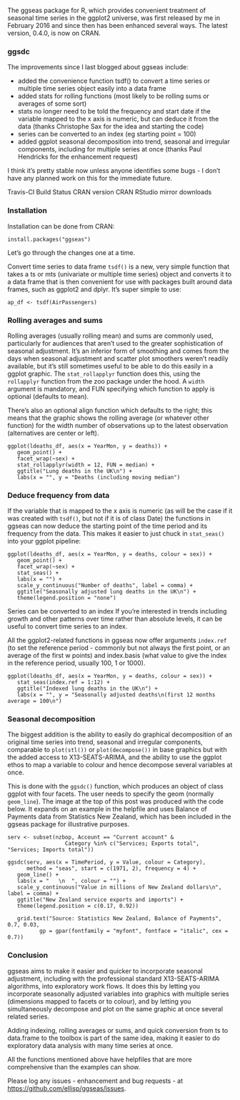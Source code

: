 The ggseas package for R, which provides convenient treatment of seasonal time series in the ggplot2 universe, was first released by me in February 2016 and since then has been enhanced several ways. The latest version, 0.4.0, is now on CRAN.

### ggsdc

The improvements since I last blogged about ggseas include:

* added the convenience function tsdf() to convert a time series or multiple time series object easily into a data frame
* added stats for rolling functions (most likely to be rolling sums or averages of some sort)
* stats no longer need to be told the frequency and start date if the variable mapped to the x axis is numeric, but can deduce it from the data (thanks Christophe Sax for the idea and starting the code)
* series can be converted to an index (eg starting point = 100)
* added ggplot seasonal decomposition into trend, seasonal and irregular components, including for multiple series at once (thanks Paul Hendricks for the enhancement request)

I think it’s pretty stable now unless anyone identifies some bugs - I don’t have any planned work on this for the immediate future.

Travis-CI Build Status CRAN version CRAN RStudio mirror downloads

### Installation 
Installation can be done from CRAN:
```{r}
install.packages("ggseas")
```
Let’s go through the changes one at a time.

Convert time series to data frame
``tsdf()`` is a new, very simple function that takes a ts or mts (univariate or multiple time series) object and converts it to a data frame that is then convenient for use with packages built around data frames, such as ggplot2 and dplyr. It’s super simple to use:
```{r}
ap_df <- tsdf(AirPassengers)
```
### Rolling averages and sums
Rolling averages (usually rolling mean) and sums are commonly used, particularly for audiences that aren’t used to the greater sophistication of seasonal adjustment. It’s an inferior form of smoothing and comes from the days when seasonal adjustment and scatter plot smoothers weren’t readily available, but it’s still sometimes useful to be able to do this easily in a ggplot graphic. The ``stat_rollapplyr`` function does this, using the ``rollapplyr`` function from the zoo package under the hood. A ``width`` argument is mandatory, and FUN specifying which function to apply is optional (defaults to mean). 

There’s also an optional align function which defaults to the right; this means that the graphic shows the rolling average (or whatever other function) for the width number of observations up to the latest observation (alternatives are center or left).

```{r}
ggplot(ldeaths_df, aes(x = YearMon, y = deaths)) +
   geom_point() +
   facet_wrap(~sex) +
   stat_rollapplyr(width = 12, FUN = median) +
   ggtitle("Lung deaths in the UK\n") +
   labs(x = "", y = "Deaths (including moving median")
```

### Deduce frequency from data
If the variable that is mapped to the x axis is numeric (as will be the case if it was created with ``tsdf()``, but not if it is of class Date) the functions in ggseas can now deduce the starting point of the time period and its frequency from the data. This makes it easier to just chuck in ``stat_seas()`` into your ggplot pipeline:
```{r}
ggplot(ldeaths_df, aes(x = YearMon, y = deaths, colour = sex)) +
   geom_point() +
   facet_wrap(~sex) +
   stat_seas() +
   labs(x = "") +
   scale_y_continuous("Number of deaths", label = comma) +
   ggtitle("Seasonally adjusted lung deaths in the UK\n") +
   theme(legend.position = "none")
```
Series can be converted to an index
If you’re interested in trends including growth and other patterns over time rather than absolute levels, it can be useful to convert time series to an index. 

All the ggplot2-related functions in ggseas now offer arguments ``index.ref`` (to set the reference period - commonly but not always the first point, or an average of the first w points) and index.basis (what value to give the index in the reference period, usually 100, 1 or 1000).
```{r}
ggplot(ldeaths_df, aes(x = YearMon, y = deaths, colour = sex)) +
   stat_seas(index.ref = 1:12) +
   ggtitle("Indexed lung deaths in the UK\n") +
   labs(x = "", y = "Seasonally adjusted deaths\n(first 12 months average = 100\n") 
```

### Seasonal decomposition
The biggest addition is the ability to easily do graphical decomposition of an original time series into trend, seasonal and irregular components, comparable to ``plot(stl())`` or ``plot(decompose())`` in base graphics but with the added access to X13-SEATS-ARIMA, and the ability to use the ggplot ethos to map a variable to colour and hence decompose several variables at once.

This is done with the ``ggsdc()`` function, which produces an object of class ggplot with four facets. The user needs to specify the geom (normally ``geom_line``). The image at the top of this post was produced with the code below. It expands on an example in the helpfile and uses Balance of Payments data from Statistics New Zealand, which has been included in the ggseas package for illustrative purposes.
```{r}
serv <- subset(nzbop, Account == "Current account" & 
                  Category %in% c("Services; Exports total", "Services; Imports total"))
                  
ggsdc(serv, aes(x = TimePeriod, y = Value, colour = Category),
      method = "seas", start = c(1971, 2), frequency = 4) +
   geom_line() +
   labs(x = "   \n  ", colour = "") +
   scale_y_continuous("Value in millions of New Zealand dollars\n", label = comma) +
   ggtitle("New Zealand service exports and imports") +
   theme(legend.position = c(0.17, 0.92))

   grid.text("Source: Statistics New Zealand, Balance of Payments", 0.7, 0.03,
          gp = gpar(fontfamily = "myfont", fontface = "italic", cex = 0.7))   
```
### Conclusion
ggseas aims to make it easier and quicker to incorporate seasonal adjustment, including with the professional standard X13-SEATS-ARIMA algorithms, into exploratory work flows. It does this by letting you incorporate seasonally adjusted variables into graphics with multiple series (dimensions mapped to facets or to colour), and by letting you simultaneously decompose and plot on the same graphic at once several related series. 

Adding indexing, rolling averages or sums, and quick conversion from ts to data.frame to the toolbox is part of the same idea, making it easier to do exploratory data analysis with many time series at once.

All the functions mentioned above have helpfiles that are more comprehensive than the examples can show.

Please log any issues - enhancement and bug requests - at https://github.com/ellisp/ggseas/issues.

 
